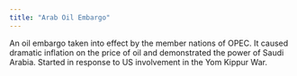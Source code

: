 ```yaml
---
title: "Arab Oil Embargo"
---
```

An oil embargo taken into effect by the member nations of OPEC. It caused dramatic inflation on the price of oil and demonstrated the power of Saudi Arabia. Started in response to US involvement in the Yom Kippur War.

